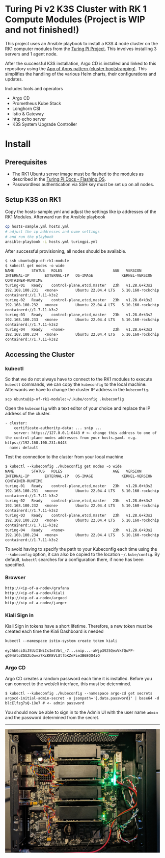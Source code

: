 # Turing Pi v2 K3S Cluster with RK 1 Compute Modules (Project is WIP and not finished!)
This project uses an Ansible playbook to install a K3S 4 node cluster on the RK1 computer modules from the [Turing Pi Project](https://turingpi.com/).
This involves installing 3 servers and 1 agent node.

After the successful K3S installation, Argo CD is installed and linked to this repository using the [App of Apps pattern (cluster bootstrapping)](https://argo-cd.readthedocs.io/en/stable/operator-manual/cluster-bootstrapping/).
This simplifies the handling of the various Helm charts, their configurations and updates.

Includes tools and operators
- Argo CD
- Prometheus Kube Stack
- Longhorn CSI
- Istio & Gateway
- http echo server
- K3S System Upgrade Controller

# Install
## Prerequisites
* The RK1 Ubuntu server image must be flashed to the modules as described in the [Turing Pi Docs - Flashing OS](https://docs.turingpi.com/docs/turing-rk1-flashing-os).
* Passwordless authentication via SSH key must be set up on all nodes.

## Setup K3S on RK1
Copy the hosts-sample.yml and adjust the settings like ip addresses of the RK1 Modules. Afterward run the Ansible playbook
```bash
cp hosts-sample.yml hosts.yml
# adjust the ip addresses and nvme settings
# and run the playbook
ansible-playbook -i hosts.yml turingpi.yml
```
After successful provisioning, all nodes should be available.
```
$ ssh ubuntu@ip-of-rk1-module
$ kubectl get nodes -o wide
NAME        STATUS   ROLES                       AGE   VERSION        INTERNAL-IP       EXTERNAL-IP   OS-IMAGE             KERNEL-VERSION      CONTAINER-RUNTIME
turing-01   Ready    control-plane,etcd,master   23h   v1.28.6+k3s2   192.168.100.231   <none>        Ubuntu 22.04.4 LTS   5.10.160-rockchip   containerd://1.7.11-k3s2
turing-02   Ready    control-plane,etcd,master   23h   v1.28.6+k3s2   192.168.100.232   <none>        Ubuntu 22.04.4 LTS   5.10.160-rockchip   containerd://1.7.11-k3s2
turing-03   Ready    control-plane,etcd,master   23h   v1.28.6+k3s2   192.168.100.233   <none>        Ubuntu 22.04.4 LTS   5.10.160-rockchip   containerd://1.7.11-k3s2
turing-04   Ready    <none>                      23h   v1.28.6+k3s2   192.168.100.234   <none>        Ubuntu 22.04.4 LTS   5.10.160-rockchip   containerd://1.7.11-k3s2
```
## Accessing the Cluster

### kubectl
So that we do not always have to connect to the RK1 modules to execute `kubectl` commands, we can copy the `kubeconfig` to the local machine.
Afterwards we have to change the cluster IP address in the `kubeconfig`.

```
scp ubuntu@ip-of-rk1-module:~/.kube/config .kubeconfig
```

Open the `kubeconfig` with a text editor of your choice and replace the IP address of the cluster.
```
- cluster:
    certificate-authority-data: ... snip ...
    server: https://127.0.0.1:6443 # <- change this address to one of the control-plane nodes addresses from your hosts.yaml. e.g. https://192.168.100.231:6443
  name: default
```

Test the connection to the cluster from your local machine
```
$ kubectl --kubeconfig ./kubeconfig get nodes -o wide
NAME        STATUS   ROLES                       AGE   VERSION        INTERNAL-IP       EXTERNAL-IP   OS-IMAGE             KERNEL-VERSION      CONTAINER-RUNTIME
turing-01   Ready    control-plane,etcd,master   23h   v1.28.6+k3s2   192.168.100.231   <none>        Ubuntu 22.04.4 LTS   5.10.160-rockchip   containerd://1.7.11-k3s2
turing-02   Ready    control-plane,etcd,master   23h   v1.28.6+k3s2   192.168.100.232   <none>        Ubuntu 22.04.4 LTS   5.10.160-rockchip   containerd://1.7.11-k3s2
turing-03   Ready    control-plane,etcd,master   23h   v1.28.6+k3s2   192.168.100.233   <none>        Ubuntu 22.04.4 LTS   5.10.160-rockchip   containerd://1.7.11-k3s2
turing-04   Ready    <none>                      23h   v1.28.6+k3s2   192.168.100.234   <none>        Ubuntu 22.04.4 LTS   5.10.160-rockchip   containerd://1.7.11-k3s2
```
To avoid having to specify the path to your Kubeconfig each time using the `--kubeconfig` option, it can also be copied
to the location `~/.kube/config`. By default, `kubectl` searches for a configuration there, if none has been specified.

### Browser
```
http://<ip-of-a-node>/grafana
http://<ip-of-a-node>/kiali
http://<ip-of-a-node>/argocd
http://<ip-of-a-node>/jaeger
```

### Kiali Sign in
Kiali Sign in tokens have a short lifetime. Therefore, a new token must be created each time the Kiali Dashboard is needed
```
kubectl --namespace istio-system create token kiali                                                                                                                         

eyJhbGciOiJSUzI1NiIsImtVbt_-7...snip...-aWjp3925QexVkfQuPP-qQ94AtoZGS2LQwvz7KcKKEVLUtfbKZeFie3B6EQO4iQ
```

### Argo CD
Argo CD creates a random password each time it is installed. Before you can connect to the web/cli interface, this must be determined.
``` 
$ kubectl --kubeconfig ./kubeconfig --namespace argo-cd get secrets argocd-initial-admin-secret -o jsonpath='{.data.password}' | base64 -d
blcElfzg7sQ-i8e7 # <- admin password
```

You should now be able to sign in to the Admin UI with the user name `admin`
and the password determined from the secret.


---

![title](docs/turing.jpg)
